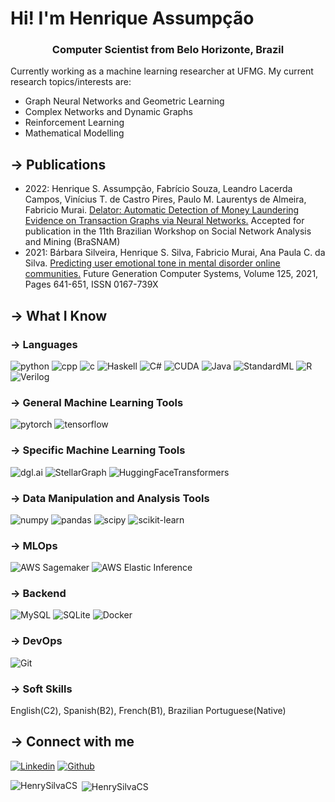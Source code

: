 # Hi! I'm Henrique Assumpção
<h3 align="center">Computer Scientist from Belo Horizonte, Brazil</h3>

Currently working as a machine learning researcher at UFMG. My current research topics/interests are:
* Graph Neural Networks and Geometric Learning
* Complex Networks and Dynamic Graphs
* Reinforcement Learning
* Mathematical Modelling

## → Publications
* 2022: Henrique S. Assumpção, Fabrício Souza, Leandro Lacerda Campos, Vinícius T. de Castro Pires, Paulo M. Laurentys de
Almeira, Fabricio Murai. [Delator: Automatic Detection of Money Laundering Evidence on Transaction Graphs via Neural
Networks.](https://arxiv.org/abs/2205.10293) Accepted for publication in the 11th Brazilian Workshop on Social Network Analysis and Mining (BraSNAM)
* 2021: Bárbara Silveira, Henrique S. Silva, Fabricio Murai, Ana Paula C. da Silva. [Predicting user emotional tone in mental
disorder online communities.](https://www.sciencedirect.com/science/article/abs/pii/S0167739X21002764?via%3Dihub) Future Generation Computer Systems, Volume 125, 2021, Pages 641-651, ISSN 0167-739X

## → What I Know
### → Languages
![python](https://img.shields.io/badge/Python-profficient-blue)
![cpp](https://img.shields.io/badge/C%2B%2B-profficient-blue)
![c](https://img.shields.io/badge/C-profficient-blue)
![Haskell](https://img.shields.io/badge/Haskell-competent-orange)
![C#](https://img.shields.io/badge/C%23-competent-orange)
![CUDA](https://img.shields.io/badge/CUDA-competent-orange)
![Java](https://img.shields.io/badge/Java-competent-orange)
![StandardML](https://img.shields.io/badge/StandardML-competent-orange)
![R](https://img.shields.io/badge/R-beginner-yellow)
![Verilog](https://img.shields.io/badge/Verilog-beginner-yellow)
### → General Machine Learning Tools
![pytorch](https://img.shields.io/badge/Pytorch-profficient-blue)
![tensorflow](https://img.shields.io/badge/TensorFlow-profficient-blue)
### → Specific Machine Learning Tools
![dgl.ai](https://img.shields.io/badge/dgl.ai-profficient-blue)
![StellarGraph](https://img.shields.io/badge/StellarGraph-profficient-blue)
![HuggingFaceTransformers](https://img.shields.io/badge/HuggingFaceTransformers-profficient-blue)
### → Data Manipulation and Analysis Tools
![numpy](https://img.shields.io/badge/NumPy-profficient-blue)
![pandas](https://img.shields.io/badge/Pandas-profficient-blue)
![scipy](https://img.shields.io/badge/SciPy-profficient-blue)
![scikit-learn](https://img.shields.io/badge/sklearn-profficient-blue)
### → MLOps
![AWS Sagemaker](https://img.shields.io/badge/AWS%20Sagemaker-profficient-blue)
![AWS Elastic Inference](https://img.shields.io/badge/AWS%20Elastic%20Inference-profficient-blue)
### → Backend
![MySQL](https://img.shields.io/badge/MySQL-profficient-blue)
![SQLite](https://img.shields.io/badge/SQLite-profficient-blue)
![Docker](https://img.shields.io/badge/Docker-competent-orange)
### → DevOps
![Git](https://img.shields.io/badge/Git-profficient-blue)

### → Soft Skills
English(C2), Spanish(B2), French(B1), Brazilian Portuguese(Native)

## → Connect with me
[![Linkedin](https://img.shields.io/badge/LinkedIn-0077B5?style=for-the-badge&logo=linkedin&logoColor=white)](https://www.linkedin.com/in/henrysilvacs/?locale=en_US)
[![Github](https://img.shields.io/badge/GitHub-100000?style=for-the-badge&logo=github&logoColor=white)](https://github.com/HenrySilvaCS)

<p><img align="left" src="https://github-readme-stats.vercel.app/api/top-langs?username=HenrySilvaCS&show_icons=true&locale=en&layout=compact" alt="HenrySilvaCS" /></p>

<p>&nbsp;<img align="center" src="https://github-readme-stats.vercel.app/api?username=HenrySilvaCS&show_icons=true&locale=en" alt="HenrySilvaCS" /></p>
